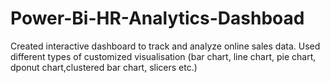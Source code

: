 # Power-Bi-HR-Analytics-Dashboad
Created interactive dashboard to track and analyze online sales data. Used different types of customized visualisation (bar chart, line chart, pie chart, dponut chart,clustered bar chart, slicers etc.)
